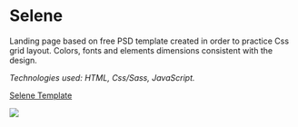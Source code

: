 # Selene
Landing page based on free PSD template created in order to practice Css grid layout.
Colors, fonts and elements dimensions consistent with the design.

*Technologies used: HTML, Css/Sass, JavaScript.*

[Selene Template](https://symu.co/freebies/templates-4/selene-psd-template/)


![](https://symu.co/image/pngfwxtxkfh/1440/10000/fit/original/95/jpg/)